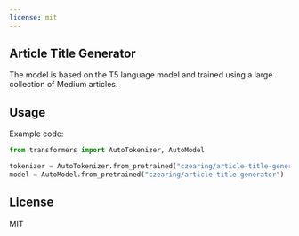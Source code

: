 ```yaml
---
license: mit
---
```


## Article Title Generator
The model is based on the T5 language model and trained using a large collection of Medium articles.

## Usage
Example code:
```python
from transformers import AutoTokenizer, AutoModel

tokenizer = AutoTokenizer.from_pretrained("czearing/article-title-generator")
model = AutoModel.from_pretrained("czearing/article-title-generator")
```

## License
MIT

